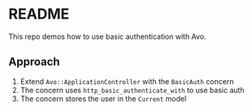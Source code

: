 # README

This repo demos how to use basic authentication with Avo.

## Approach

1. Extend `Avo::ApplicationController` with the `BasicAuth` concern
1. The concern uses `http_basic_authenticate_with` to use basic auth
1. The concern stores the user in the `Current` model